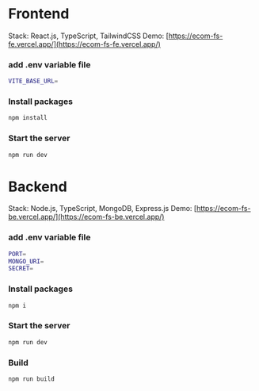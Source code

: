 # Frontend

Stack: React.js, TypeScript, TailwindCSS
Demo: [https://ecom-fs-fe.vercel.app/](https://ecom-fs-fe.vercel.app/)

### add .env variable file

```bash
VITE_BASE_URL=
```

### Install packages

```bash
npm install
```

### Start the server

```bash
npm run dev
```

# Backend

Stack: Node.js, TypeScript, MongoDB, Express.js
Demo: [https://ecom-fs-be.vercel.app/](https://ecom-fs-be.vercel.app/)

### add .env variable file

```bash
PORT=
MONGO_URI=
SECRET=
```

### Install packages

```bash
npm i
```

### Start the server

```bash
npm run dev
```

### Build

```bash
npm run build
```
